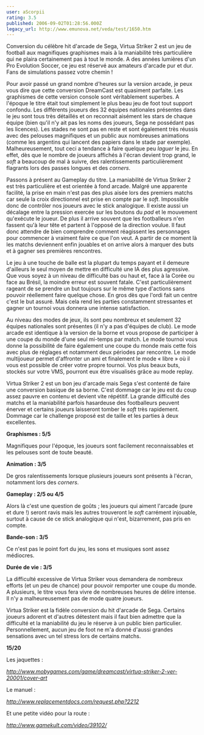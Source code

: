 ```yaml
---
user: aScorpii
rating: 3.5
published: 2006-09-02T01:28:56.000Z
legacy_url: http://www.emunova.net/veda/test/1650.htm
---
```

Conversion du célèbre hit d'arcade de Sega, Virtua Striker 2 est un jeu de football aux magnifiques graphismes mais à la maniabilité très particulière qui ne plaira certainement pas à tout le monde. A des années lumières d'un Pro Evolution Soccer, ce jeu est réservé aux amateurs d'arcade pur et dur. Fans de simulations passez votre chemin !  

  

Pour avoir passé un grand nombre d'heures sur la version arcade, je peux vous dire que cette conversion DreamCast est quasiment parfaite. Les graphismes de cette version console sont véritablement superbes. A l'époque le titre était tout simplement le plus beau jeu de foot tout support confondu. Les différents joueurs des 32 équipes nationales présentes dans le jeu sont tous très détaillés et on reconnait aisément les stars de chaque équipe (bien qu'il n'y ait pas les noms des joueurs, Sega ne possédant pas les licences). Les stades ne sont pas en reste et sont également très réussis avec des pelouses magnifiques et un public aux nombreuses animations (comme les argentins qui lancent des papiers dans le stade par exemple). Malheureusement, tout ceci a tendance à faire quelque peu _laguer_ le jeu. En effet, dès que le nombre de joueurs affichés à l'écran devient trop grand, le _soft_ a beaucoup de mal à suivre, des ralentissements particulièrement flagrants lors des passes longues et des _corners_.  

  

Passons à présent au Gameplay du titre. La maniabilité de Virtua Striker 2 est très particulière et est orientée à fond arcade. Malgré une apparente facilité, la prise en main n'est pas des plus aisée lors des premiers matchs car seule la croix directionnel est prise en compte par le _soft_. Impossible donc de contrôler nos joueurs avec le stick analogique. Il existe aussi un décalage entre la pression exercée sur les boutons du _pad_ et le mouvement qu'exécute le joueur. De plus il arrive souvent que les footballeurs n'en fassent qu'à leur tête et partent à l'opposé de la direction voulue. Il faut donc attendre de bien comprendre comment réagissent les personnages pour commencer à vraiment faire ce que l'on veut. A partir de ce moment là les matchs deviennent enfin jouables et on arrive alors à marquer des buts et à gagner ses premières rencontres.  

Le jeu à une touche de balle est la plupart du temps payant et il demeure d'ailleurs le seul moyen de mettre en difficulté une IA des plus agressive. Que vous soyez à un niveau de difficulté bas ou haut et, face à la Corée ou face au Brésil, la moindre erreur est souvent fatale. C'est particulièrement rageant de se prendre un but toujours sur le même type d'actions sans pouvoir réellement faire quelque chose. En gros dès que l'ordi fait un centre c'est le but assuré. Mais cela rend les parties constamment stressantes et gagner un tournoi vous donnera une intense satisfaction.  

  

Au niveau des modes de jeux, ils sont peu nombreux et seulement 32 équipes nationales sont présentes (il n'y a pas d'équipes de club). Le mode arcade est identique à la version de la borne et vous propose de participer à une coupe du monde d'une seul mi-temps par match. Le mode tournoi vous donne la possibilité de faire également une coupe du monde mais cette fois avec plus de réglages et notamment deux périodes par rencontre. Le mode multijoueur permet d'affronter un ami et finalement le mode « libre » où il vous est possible de créer votre propre tournoi. Vos plus beaux buts, stockés sur votre VMS, pourront eux être visualisés grâce au mode replay.  

Virtua Striker 2 est un bon jeu d'arcade mais Sega s'est contenté de faire une conversion basique de sa borne. C'est dommage car le jeu est du coup assez pauvre en contenu et devient vite répétitif. La grande difficulté des matchs et la maniabilité parfois hasardeuse des footballeurs peuvent énerver et certains joueurs laisseront tomber le _soft_ très rapidement. Dommage car le challenge proposé est de taille et les parties à deux excellentes.  

  

**Graphismes : 5/5**  

Magnifiques pour l'époque, les joueurs sont facilement reconnaissables et les pelouses sont de toute beauté.  

  

**Animation : 3/5**  

De gros ralentissements lorsque plusieurs joueurs sont présents à l'écran, notamment lors des _corners_.  

  

**Gameplay : 2/5 ou 4/5**  

Alors là c'est une question de goûts ; les joueurs qui aiment l'arcade (pure et dure !) seront ravis mais les autres trouveront le _soft_ carrément injouable, surtout à cause de ce stick analogique qui n'est, bizarrement, pas pris en compte.  

  

**Bande-son : 3/5**  

Ce n'est pas le point fort du jeu, les sons et musiques sont assez médiocres.  

  

**Durée de vie : 3/5**  

La difficulté excessive de Virtua Striker vous demandera de nombreux efforts (et un peu de chance) pour pouvoir remporter une coupe du monde. A plusieurs, le titre vous fera vivre de nombreuses heures de délire intense. Il n'y a malheureusement pas de mode quatre joueurs.  

  

Virtua Striker est la fidèle conversion du hit d'arcade de Sega. Certains joueurs adorent et d'autres détestent mais il faut bien admettre que la difficulté et la maniabilité du jeu le réserve à un public bien particulier. Personnellement, aucun jeu de foot ne m'a donné d'aussi grandes sensations avec un tel stress lors de certains matchs.  

  

  

**15/20**  

  

Les jaquettes :  

_http://www.mobygames.com/game/dreamcast/virtua-striker-2-ver-20001/cover-art_  

  

Le manuel :  

_http://www.replacementdocs.com/request.php?2212_  

  

Et une petite vidéo pour la route :  

_http://www.gamekult.com/video/39102/_
